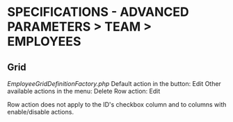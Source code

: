 # SPECIFICATIONS - ADVANCED PARAMETERS &gt; TEAM &gt; EMPLOYEES

## Grid

_EmployeeGridDefinitionFactory.php_ Default action in the button: Edit Other available actions in the menu: Delete Row action: Edit

Row action does not apply to the ID's checkbox column and to columns with enable/disable actions.

